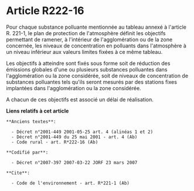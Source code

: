 # Article R222-16

Pour chaque substance polluante mentionnée au tableau annexé à l'article R. 221-1, le plan de protection de l'atmosphère
définit les objectifs permettant de ramener, à l'intérieur de l'agglomération ou de la zone concernée, les niveaux de
concentration en polluants dans l'atmosphère à un niveau inférieur aux valeurs limites fixées à ce même tableau.

Les objectifs à atteindre sont fixés sous forme soit de réduction des émissions globales d'une ou plusieurs substances
polluantes dans l'agglomération ou la zone considérée, soit de niveaux de concentration de substances polluantes tels qu'ils
seront mesurés par des stations fixes implantées dans l'agglomération ou la zone considérée.

A chacun de ces objectifs est associé un délai de réalisation.

**Liens relatifs à cet article**

	**Anciens textes**:

	  - Décret n°2001-449 2001-05-25 art. 4 (alinéas 1 et 2)
	  - Décret n°2001-449 du 25 mai 2001 - art. 4 (Ab)
	  - Code rural - art. R*222-16 (Ab)

	**Codifié par**:

	  - Décret n°2007-397 2007-03-22 JORF 23 mars 2007

	**Cite**:

	  - Code de l'environnement - art. R*221-1 (Ab)
